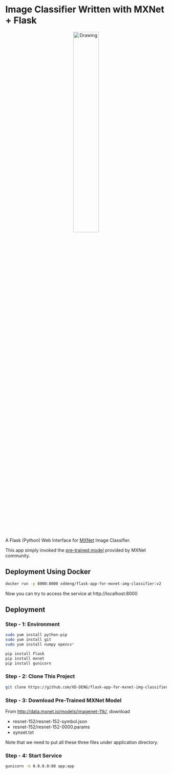 # Image Classifier Written with MXNet + Flask

<p align="center">
<img src="https://raw.githubusercontent.com/XD-DENG/flask-app-for-mxnet-img-classifier/master/static/img/screenshot.png" alt="Drawing" style="width:40%;"/>
</p>


A Flask (Python) Web Interface for [MXNet](http://mxnet.io/) Image Classifier.

This app simply invoked the [pre-trained model](http://mxnet.io/tutorials/python/predict_image.html) provided by MXNet community. 


## Deployment Using Docker

```bash
docker run -p 8000:8000 xddeng/flask-app-for-mxnet-img-classifier:v2
```

Now you can try to access the service at http://localhost:8000


## Deployment

### Step - 1: Environment
```bash
sudo yum install python-pip
sudo yum install git
sudo yum install numpy opencv*

pip install Flask
pip install mxnet
pip install gunicorn
```

### Step - 2: Clone This Project

```bash
git clone https://github.com/XD-DENG/flask-app-for-mxnet-img-classifier.git
```

### Step - 3: Download Pre-Trained MXNet Model

From http://data.mxnet.io/models/imagenet-11k/, download

- resnet-152/resnet-152-symbol.json
- resnet-152/resnet-152-0000.params
- synset.txt

Note that we need to put all these three files under application directory.

### Step - 4: Start Service

```bash
gunicorn -b 0.0.0.0:80 app:app
```

